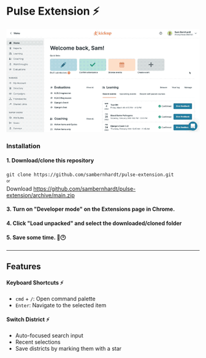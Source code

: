 # Pulse Extension ⚡️

![preview](preview.gif)

### Installation

#### 1. Download/clone this repository  
`git clone https://github.com/sambernhardt/pulse-extension.git`  
<sub><sup>or</sup></sub>  
Download https://github.com/sambernhardt/pulse-extension/archive/main.zip

#### 3. Turn on "Developer mode" on the Extensions page in Chrome.

#### 4. Click "Load unpacked" and select the downloaded/cloned folder

#### 5. Save some time. 💪🕑

---

## Features
#### Keyboard Shortcuts ⚡️
- `cmd` + `/`: Open command palette
- `Enter`: Navigate to the selected item

#### Switch District ⚡️
- Auto-focused search input
- Recent selections
- Save districts by marking them with a star
